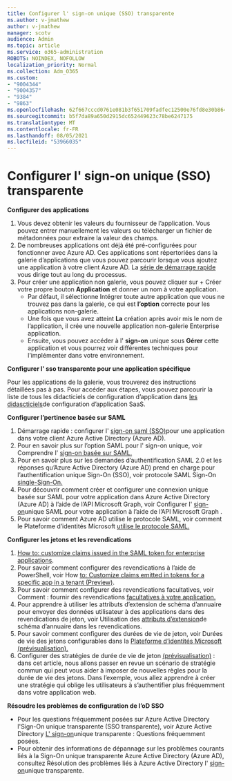 ```yaml
---
title: Configurer l' sign-on unique (SSO) transparente
ms.author: v-jmathew
author: v-jmathew
manager: scotv
audience: Admin
ms.topic: article
ms.service: o365-administration
ROBOTS: NOINDEX, NOFOLLOW
localization_priority: Normal
ms.collection: Adm_O365
ms.custom:
- "9004344"
- "9004357"
- "9384"
- "9863"
ms.openlocfilehash: 62f667cccd0761e081b3f651709fadfec12500e76fd8e30b8649a28e99001e4c
ms.sourcegitcommit: b5f7da89a650d2915dc652449623c78be6247175
ms.translationtype: MT
ms.contentlocale: fr-FR
ms.lasthandoff: 08/05/2021
ms.locfileid: "53966035"
---
```

# <a name="configure-seamless-single-sign-on-sso"></a>Configurer l' sign-on unique (SSO) transparente

**Configurer des applications**

1. Vous devez obtenir les valeurs du fournisseur de l’application. Vous pouvez entrer manuellement les valeurs ou télécharger un fichier de métadonnées pour extraire la valeur des champs.
2. De nombreuses applications ont déjà été pré-configurées pour fonctionner avec Azure AD. Ces applications sont répertoriées dans la galerie d’applications que vous pouvez parcourir lorsque vous ajoutez une application à votre client Azure AD. La [série de démarrage rapide](https://docs.microsoft.com/azure/active-directory/manage-apps/add-application-portal-configure) vous dirige tout au long du processus.
3. Pour créer une application non galerie, vous pouvez cliquer sur + Créer votre propre bouton **Application** et donner un nom à votre application.
    - Par défaut, il sélectionne Intégrer toute autre application que vous ne trouvez pas dans la galerie, ce qui est **l’option** correcte pour les applications non-galerie.
    - Une fois que vous avez atteint **La** création après avoir mis le nom de l’application, il crée une nouvelle application non-galerie Enterprise application.
    - Ensuite, vous pouvez accéder à l' **sign-on** unique sous **Gérer** cette application et vous pourrez voir différentes techniques pour l’implémenter dans votre environnement.

**Configurer l' sso transparente pour une application spécifique**

Pour les applications de la galerie, vous trouverez des instructions détaillées pas à pas. Pour accéder aux étapes, vous pouvez parcourir la liste de tous les didacticiels de configuration d’application dans [les didascticiels](https://docs.microsoft.com/azure/active-directory/saas-apps/tutorial-list)de configuration d’application SaaS.

**Configurer l’pertinence basée sur SAML**

1. Démarrage rapide : configurer l' [sign-on saml (SSO)](https://docs.microsoft.com/azure/active-directory/manage-apps/add-application-portal-setup-sso)pour une application dans votre client Azure Active Directory (Azure AD).
2. Pour en savoir plus sur l’option SAML pour l' sign-on unique, voir Comprendre l' [sign-on basée sur SAML.](https://docs.microsoft.com/azure/active-directory/manage-apps/configure-saml-single-sign-on)
3. Pour en savoir plus sur les demandes d’authentification SAML 2.0 et les réponses qu’Azure Active Directory (Azure AD) prend en charge pour l’authentification unique Sign-On (SSO), voir protocole SAML Sign-On [single-Sign-On.](https://docs.microsoft.com/azure/active-directory/develop/single-sign-on-saml-protocol)
4. Pour découvrir comment créer et configurer une connexion unique basée sur SAML pour votre application dans Azure Active Directory (Azure AD) à l’aide de l’API Microsoft Graph, voir Configurer l' [sign-on](https://docs.microsoft.com/graph/application-saml-sso-configure-api)unique SAML pour votre application à l’aide de l’API Microsoft Graph .
5. Pour savoir comment Azure AD utilise le protocole SAML, voir comment le Plateforme d’identités Microsoft [utilise le protocole SAML.](https://docs.microsoft.com/azure/active-directory/develop/active-directory-saml-protocol-reference)

**Configurer les jetons et les revendications**

1. [How to: customize claims issued in the SAML token for enterprise applications](https://docs.microsoft.com/azure/active-directory/develop/active-directory-saml-claims-customization).
2. Pour savoir comment configurer des revendications à l’aide de PowerShell, voir How [to: Customize claims emitted in tokens for a specific app in a tenant (Preview)](https://docs.microsoft.com/azure/active-directory/develop/active-directory-claims-mapping).
3. Pour savoir comment configurer des revendications facultatives, voir Comment : fournir des revendications [facultatives à votre application.](https://docs.microsoft.com/azure/active-directory/develop/active-directory-optional-claims)
4. Pour apprendre à utiliser les attributs d’extension de schéma d’annuaire pour envoyer des données utilisateur à des applications dans des revendications de jeton, voir Utilisation des [attributs d’extension](https://docs.microsoft.com/azure/active-directory/develop/active-directory-schema-extensions)de schéma d’annuaire dans les revendications.
5. Pour savoir comment configurer des durées de vie de jeton, voir Durées de vie des jetons configurables dans la [Plateforme d’identités Microsoft (prévisualisation).](https://docs.microsoft.com/azure/active-directory/develop/active-directory-configurable-token-lifetimes)
6. Configurer des stratégies de durée de vie de jeton [(prévisualisation)](https://docs.microsoft.com/azure/active-directory/develop/configure-token-lifetimes) : dans cet article, nous allons passer en revue un scénario de stratégie commun qui peut vous aider à imposer de nouvelles règles pour la durée de vie des jetons. Dans l’exemple, vous allez apprendre à créer une stratégie qui oblige les utilisateurs à s’authentifier plus fréquemment dans votre application web.

**Résoudre les problèmes de configuration de l’oD SSO**

- Pour les questions fréquemment posées sur Azure Active Directory l'Sign-On unique transparente (SSO transparente), voir Azure Active Directory [L' sign-on](https://docs.microsoft.com/azure/active-directory/hybrid/how-to-connect-sso-faq)unique transparente : Questions fréquemment posées.
- Pour obtenir des informations de dépannage sur les problèmes courants liés à la Sign-On unique transparente Azure Active Directory (Azure AD), consultez Résolution des problèmes liés à Azure Active Directory l' [sign-on](https://docs.microsoft.com/azure/active-directory/hybrid/tshoot-connect-sso)unique transparente.
